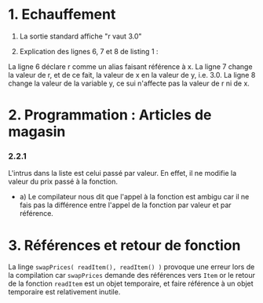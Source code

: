 # 1. Echauffement

1. La sortie standard affiche "r vaut 3.0"

2. Explication des lignes 6, 7 et 8 de listing 1 :

La ligne 6 déclare r comme un alias faisant référence à x.
La ligne 7 change la valeur de r, et de ce fait, la valeur de x en la valeur de y, i.e. 3.0.
La ligne 8 change la valeur de la variable y, ce sui n'affecte pas la valeur de r ni de x. 

# 2. Programmation : Articles de magasin
### 2.2.1

L'intrus dans la liste est celui passé par valeur. En effet, il ne modifie la valeur du prix passé à la fonction.
+ a) Le compilateur nous dit que l'appel à la fonction est ambigu car il ne fais pas la différence entre l'appel de la fonction par valeur et par référence.

# 3. Références et retour de fonction

La linge `swapPrices( readItem(), readItem() )` provoque une erreur lors de la compilation car `swapPrices` demande des références vers `Item` or le retour de la fonction `readItem` est un objet temporaire, et faire référence à un objet temporaire est relativement inutile.